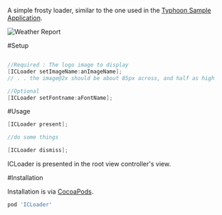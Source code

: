 A simple frosty loader, similar to the one used in the <a href="https://github.com/typhoon-framework/Typhoon-Swift-Example">Typhoon Sample Application</a>.

![Weather Report](http://appsquickly.github.io/typhoon/images/portfolio/PocketForecast3.gif)

#Setup

```Objective-C

//Required : The logo image to display
[ICLoader setImageName:anImageName]; 
// . . the image@2x should be about 85px across, and half as high

//Optional
[ICLoader setFontname:aFontName];
```

#Usage

```Objective-C
[ICLoader present];

//do some things

[ICLoader dismiss];
```

ICLoader is presented in the root view controller's view. 

#Installation

Installation is via <a href="http://www.cocoapods.org/?q=ICLoader">CocoaPods</a>.

```ruby
pod 'ICLoader'
```


